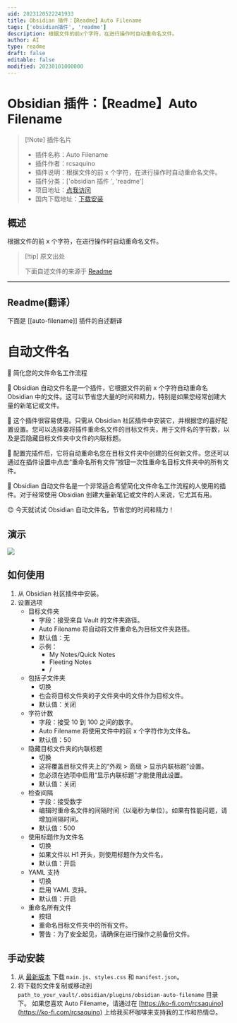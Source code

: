 ```yaml
---
uid: 2023120522241933
title: Obsidian 插件：【Readme】Auto Filename
tags: ['obsidian插件', 'readme']
description: 根据文件的前x个字符，在进行操作时自动重命名文件。
author: AI
type: readme
draft: false
editable: false
modified: 20230101000000
---
```


# Obsidian 插件：【Readme】Auto Filename

> [!Note] 插件名片
> - 插件名称：Auto Filename
> - 插件作者：rcsaquino
> - 插件说明：根据文件的前 x 个字符，在进行操作时自动重命名文件。
> - 插件分类：['obsidian 插件 ', 'readme']
> - 项目地址：[点我访问](https://github.com/rcsaquino/obsidian-auto-filename)
> - 国内下载地址：[下载安装](https://pkmer.cn/products/plugin/pluginMarket/?auto-filename)

## 概述

根据文件的前 x 个字符，在进行操作时自动重命名文件。

> [!tip] 原文出处
>
>下面自述文件的来源于 [Readme](https://ghproxy.net/https://raw.githubusercontent.com/rcsaquino/obsidian-auto-filename/main/README.md)
>

---

## Readme(翻译）

下面是 [[auto-filename]] 插件的自述翻译

# 自动文件名

📁 简化您的文件命名工作流程

🙌 Obsidian 自动文件名是一个插件，它根据文件的前 x 个字符自动重命名 Obsidian 中的文件。这可以节省您大量的时间和精力，特别是如果您经常创建大量的新笔记或文件。

🔧 这个插件很容易使用。只需从 Obsidian 社区插件中安装它，并根据您的喜好配置设置。您可以选择要将插件重命名文件的目标文件夹，用于文件名的字符数，以及是否隐藏目标文件夹中文件的内联标题。

🚀 配置完插件后，它将自动重命名您在目标文件夹中创建的任何新文件。您还可以通过在插件设置中点击“重命名所有文件”按钮一次性重命名目标文件夹中的所有文件。

📝 Obsidian 自动文件名是一个非常适合希望简化文件命名工作流程的人使用的插件。对于经常使用 Obsidian 创建大量新笔记或文件的人来说，它尤其有用。

😊 今天就试试 Obsidian 自动文件名，节省您的时间和精力！

## 演示

![](https://github.com/rcsaquino/obsidian-auto-filename/blob/main/assets/demo.gif)

## 如何使用

1. 从 Obsidian 社区插件中安装。
2. 设置选项
    - 目标文件夹
        - 字段：接受来自 Vault 的文件夹路径。
        - Auto Filename 将自动将文件重命名为目标文件夹路径。
        - 默认值：无
        - 示例：
            - My Notes/Quick Notes
            - Fleeting Notes
            - /
    - 包括子文件夹
        - 切换
        - 也会将目标文件夹的子文件夹中的文件作为目标文件。
        - 默认值：关闭
    - 字符计数
        - 字段：接受 10 到 100 之间的数字。
        - Auto Filename 将使用文件中的前 x 个字符作为文件名。
        - 默认值：50
    - 隐藏目标文件夹的内联标题
        - 切换
        - 这将覆盖目标文件夹上的“外观 > 高级 > 显示内联标题”设置。
        - 您必须在选项中启用“显示内联标题”才能使用此设置。
        - 默认值：关闭
    - 检查间隔
        - 字段：接受数字
        - 编辑时重命名文件的间隔时间（以毫秒为单位）。如果有性能问题，请增加间隔时间。
        - 默认值：500
    - 使用标题作为文件名
        - 切换
        - 如果文件以 H1 开头，则使用标题作为文件名。
        - 默认值：开启
    - YAML 支持
        - 切换
        - 启用 YAML 支持。
        - 默认值：开启
    - 重命名所有文件
        - 按钮
        - 重命名目标文件夹中的所有文件。
        - 警告：为了安全起见，请确保在进行操作之前备份文件。

## 手动安装

1. 从 [最新版本](https://github.com/rcsaquino/obsidian-auto-filename/releases/) 下载 `main.js`、`styles.css` 和 `manifest.json`。
2. 将下载的文件复制或移动到 `path_to_your_vault/.obsidian/plugins/obsidian-auto-filename` 目录下。
如果您喜欢 Auto Filename，请通过在 [https://ko-fi.com/rcsaquino](https://ko-fi.com/rcsaquino) 上给我买杯咖啡来支持我的工作和热情😊。





